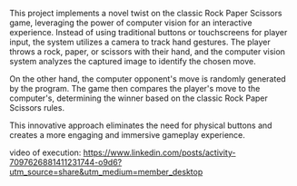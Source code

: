 This project implements a novel twist on the classic Rock Paper Scissors game, leveraging the power of computer vision for an interactive experience. Instead of using traditional buttons or touchscreens for player input, the system utilizes a camera to track hand gestures. The player throws a rock, paper, or scissors with their hand, and the computer vision system analyzes the captured image to identify the chosen move.

On the other hand, the computer opponent's move is randomly generated by the program.  The game then compares the player's move to the computer's, determining the winner based on the classic Rock Paper Scissors rules. 

This innovative approach eliminates the need for physical buttons and creates a more engaging and immersive gameplay experience.


video of execution: https://www.linkedin.com/posts/activity-7097626881411231744-o9d6?utm_source=share&utm_medium=member_desktop
